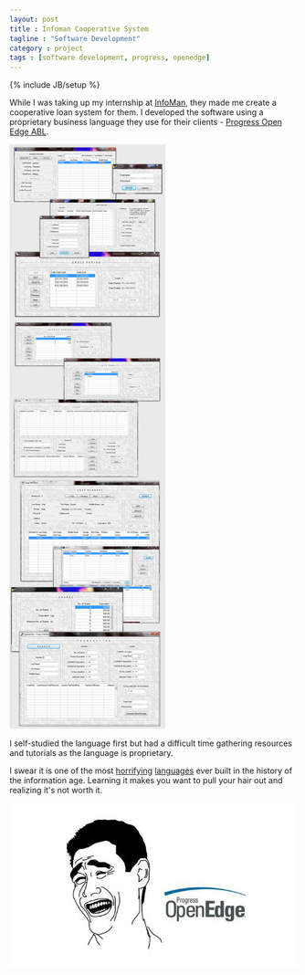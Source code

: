 ```yaml
---
layout: post
title : Infoman Cooperative System
tagline : "Software Development"
category : project
tags : [software development, progress, openedge]
---
```

{% include JB/setup %}

While I was taking up my internship at [InfoMan](http://infomaninc.com/), they made me create a cooperative loan system for them. I developed the software using a proprietary business language they use for their clients - [Progress Open Edge ABL](http://en.wikipedia.org/wiki/OpenEdge_Advanced_Business_Language).

![Infoman Coop System](/assets/images/coop-system.jpg)

I self-studied the language first but had a difficult time gathering resources and tutorials as the language is proprietary.

I swear it is one of the most [horrifying](https://blog.abevoelker.com/progress_openedge_abl_considered_harmful/) [languages](http://www.oehive.org/node/1913) ever built in the history of the information age. Learning it makes you want to pull your hair out and realizing it's not worth it.


![OpenEdge? Fuck that shite (via abevoelker.com)](/assets/images/progress-openedge-abl.jpg)